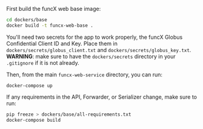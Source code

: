 First build the funcX web base image:
```bash
cd dockers/base
docker build -t funcx-web-base .
```
You'll need two secrets for the app to work properly, the funcX Globus Confidential Client ID and Key.
Place them in `dockers/secrets/globus_client.txt` and `dockers/secrets/globus_key.txt`.  **WARNING**: 
make sure to have the `dockers/secrets` directory in your `.gitignore` if it is not already.   

Then, from the main `funcx-web-service` directory, you can run:
```
docker-compose up
```
If any requirements in the API, Forwarder, or Serializer change, make sure to run: 
```bash
pip freeze > dockers/base/all-requirements.txt
docker-compose build
```